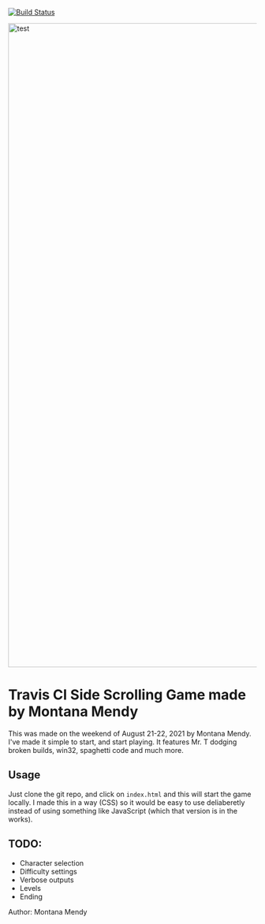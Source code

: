 [![Build Status](https://app.travis-ci.com/Montana/travis-sidescroller-game.svg?branch=master)](https://app.travis-ci.com/Montana/travis-sidescroller-game)

<img width="1307" alt="test" src="https://user-images.githubusercontent.com/20936398/130499993-9ed5efde-1dcd-4523-adca-40f8c9d91e32.png">

# Travis CI Side Scrolling Game made by Montana Mendy 

This was made on the weekend of August 21-22, 2021 by Montana Mendy. I've made it simple to start, and start playing. It features Mr. T dodging broken builds, win32, spaghetti code and much more.

## Usage

Just clone the git repo, and click on `index.html` and this will start the game locally. I made this in a way (CSS) so it would be easy to use deliaberetly instead of using something like JavaScript (which that version is in the works).

## TODO: 

* Character selection 
* Difficulty settings 
* Verbose outputs 
* Levels 
* Ending

Author: Montana Mendy
